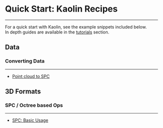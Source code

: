 # Quick Start: Kaolin Recipes
<hr>

For a quick start with Kaolin, see the example snippets included below. <br>
In depth guides are available in the [tutorials](https://kaolin.readthedocs.io/en/latest/notes/tutorial_index.html) section.

## Data

### Converting Data
<hr>

* [Point cloud to SPC]("https://github.com/NVIDIAGameWorks/kaolin/blob/master/examples/recipes/dataload/spc_from_pointcloud.py")

## 3D Formats
### SPC / Octree based Ops
<hr>

* [SPC: Basic Usage]("https://github.com/NVIDIAGameWorks/kaolin/blob/master/examples/recipes/spc/spc_basics.py")
